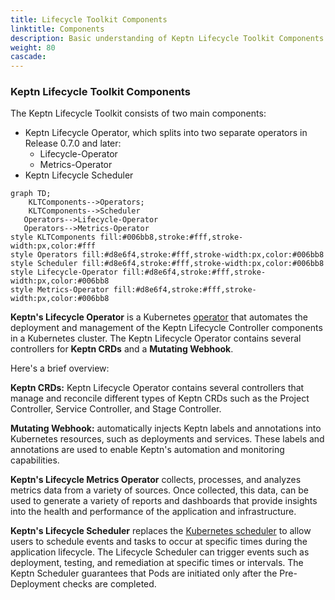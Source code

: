 ```yaml
---
title: Lifecycle Toolkit Components
linktitle: Components
description: Basic understanding of Keptn Lifecycle Toolkit Components
weight: 80
cascade:
---
```


### Keptn Lifecycle Toolkit Components

The Keptn Lifecycle Toolkit consists of two main components:

* Keptn Lifecycle Operator, which splits into two separate operators
in Release 0.7.0 and later:
  * Lifecycle-Operator
  * Metrics-Operator
* Keptn Lifecycle Scheduler

```mermaid
graph TD;
    KLTComponents-->Operators;
    KLTComponents-->Scheduler
   Operators-->Lifecycle-Operator
   Operators-->Metrics-Operator
style KLTComponents fill:#006bb8,stroke:#fff,stroke-width:px,color:#fff
style Operators fill:#d8e6f4,stroke:#fff,stroke-width:px,color:#006bb8
style Scheduler fill:#d8e6f4,stroke:#fff,stroke-width:px,color:#006bb8
style Lifecycle-Operator fill:#d8e6f4,stroke:#fff,stroke-width:px,color:#006bb8
style Metrics-Operator fill:#d8e6f4,stroke:#fff,stroke-width:px,color:#006bb8
```

**Keptn's Lifecycle Operator** is
a Kubernetes [operator](https://kubernetes.io/docs/concepts/extend-kubernetes/operator/)
that automates the deployment and management
of the Keptn Lifecycle Controller components in a Kubernetes cluster.
The Keptn Lifecycle Operator contains several controllers for **Keptn CRDs**
and a **Mutating Webhook**.

Here's a brief overview:

**Keptn CRDs:** Keptn Lifecycle Operator contains
several controllers that manage and reconcile different types of Keptn CRDs
such as the Project Controller, Service Controller, and Stage Controller.

**Mutating Webhook:** automatically injects Keptn labels
and annotations into Kubernetes resources,
such as deployments and services.
These labels and annotations are used to enable Keptn's automation
and monitoring capabilities.

**Keptn's Lifecycle Metrics Operator**
collects,  processes, and analyzes metrics data from a variety of sources.
Once collected, this data, can be used to generate a variety of reports
and dashboards that provide insights into the health and performance of the application and infrastructure.

**Keptn's Lifecycle Scheduler** replaces the
[Kubernetes scheduler](https://kubernetes.io/docs/concepts/scheduling-eviction/kube-scheduler/)
to allow users to schedule events and tasks to occur
at specific times during the application lifecycle.
The Lifecycle Scheduler can trigger events such as
deployment, testing, and remediation at specific times or intervals.
The Keptn Scheduler guarantees that Pods are initiated only after
the Pre-Deployment checks are completed.
